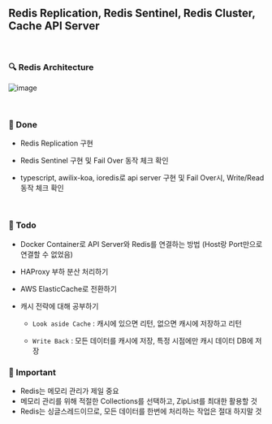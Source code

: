## Redis Replication, Redis Sentinel, Redis Cluster, Cache API Server

<br>

### :mag: Redis Architecture

![image](https://user-images.githubusercontent.com/23515771/81189925-255e0e00-8ff2-11ea-8185-5f7328d0877a.png)

<br>

### :memo: Done

- Redis Replication 구현

- Redis Sentinel 구현 및 Fail Over 동작 체크 확인

- typescript, awilix-koa, ioredis로 api server 구현 및 Fail Over시, Write/Read 동작 체크 확인

<br>

### :memo: Todo

- Docker Container로 API Server와 Redis를 연결하는 방법 (Host랑 Port만으로 연결할 수 없었음)

- HAProxy 부하 분산 처리하기

- AWS ElasticCache로 전환하기

- 캐시 전략에 대해 공부하기

  - `Look aside Cache` : 캐시에 있으면 리턴, 없으면 캐시에 저장하고 리턴

  - `Write Back` : 모든 데이터를 캐시에 저장, 특정 시점에만 캐시 데이터 DB에 저장

### :memo: Important

- Redis는 메모리 관리가 제일 중요
- 메모리 관리를 위해 적절한 Collections를 선택하고, ZipList를 최대한 활용할 것
- Redis는 싱글스레드이므로, 모든 데이터를 한번에 처리하는 작업은 절대 하지말 것

<br>
